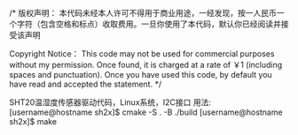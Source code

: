 /*
版权声明：
本代码未经本人许可不得用于商业用途，一经发现，按一人民币一个字符（包含空格和标点）收取费用。一旦你使用了本代码，默认你已经阅读并接受该声明

Copyright Notice：
This code may not be used for commercial purposes without my permission. Once found, it is charged at a rate of ￥1
(including spaces and punctuation). Once you have used this code, by default you have read and accepted the statement.
*/

SHT20温湿度传感器驱动代码，Linux系统，I2C接口
用法:
[username@hostname sh2x]$ cmake -S . -B ./build
[username@hostname sh2x]$ make